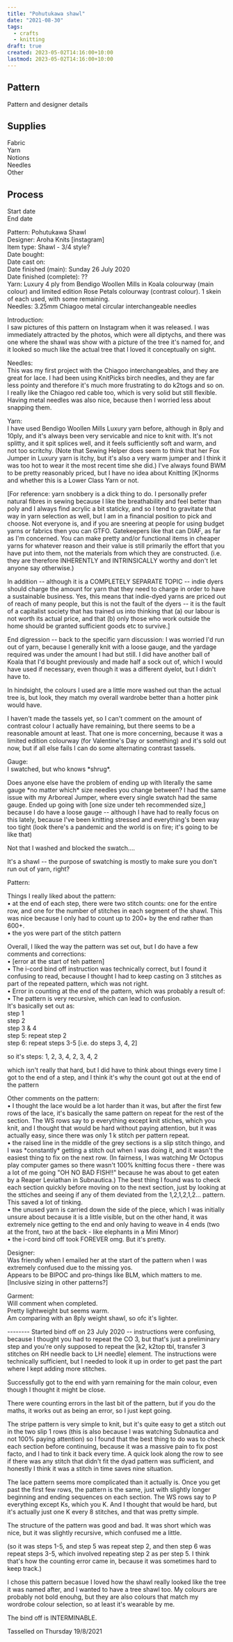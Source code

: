 ```yaml
---
title: "Pohutukawa shawl"
date: "2021-08-30"
tags:
  - crafts
  - knitting
draft: true
created: 2023-05-02T14:16:00+10:00
lastmod: 2023-05-02T14:16:00+10:00
---
```


## Pattern

Pattern and designer details

## Supplies

Fabric  
Yarn  
Notions  
Needles  
Other

## Process

Start date  
End date

Pattern: Pohutukawa Shawl  
Designer: Aroha Knits \[instagram\]  
Item type: Shawl - 3/4 style?  
Date bought:  
Date cast on:  
Date finished (main): Sunday 26 July 2020  
Date finished (complete): ??  
Yarn: Luxury 4 ply from Bendigo Woollen Mills in Koala colourway (main colour) and limited edition Rose Petals colourway (contrast colour). 1 skein of each used, with some remaining.  
Needles: 3.25mm Chiagoo metal circular interchangeable needles

Introduction:  
I saw pictures of this pattern on Instagram when it was released. I was immediately attracted by the photos, which were all diptychs, and there was one where the shawl was show with a picture of the tree it's named for, and it looked so much like the actual tree that I loved it conceptually on sight.

Needles:  
This was my first project with the Chiagoo interchangeables, and they are great for lace. I had been using KnitPicks birch needles, and they are far less pointy and therefore it's much more frustrating to do k2togs and so on. I really like the Chiagoo red cable too, which is very solid but still flexible. Having metal needles was also nice, because then I worried less about snapping them.

Yarn:  
I have used Bendigo Woollen Mills Luxury yarn before, although in 8ply and 10ply, and it's always been very servicable and nice to knit with. It's not splitty, and it spit splices well, and it feels sufficiently soft and warm, and not too scritchy. (Note that Sewing Helper does seem to think that her Fox Jumper in Luxury yarn is itchy, but it's also a very warm jumper and I think it was too hot to wear it the most recent time she did.) I've always found BWM to be pretty reasonably priced, but I have no idea about Knitting \[K\]norms and whether this is a Lower Class Yarn or not.

\[For reference: yarn snobbery is a dick thing to do. I personally prefer natural fibres in sewing because I like the breathability and feel better than poly and I always find acrylic a bit staticky, and so I tend to gravitate that way in yarn selection as well, but I am in a financial position to pick and choose. Not everyone is, and if you are sneering at people for using budget yarns or fabrics then you can GTFO. Gatekeepers like that can DIAF, as far as I'm concerned. You can make pretty and/or functional items in cheaper yarns for whatever reason and their value is still primarily the effort that you have put into them, not the materials from which they are constructed. (i.e. they are therefore INHERENTLY and INTRINSICALLY worthy and don't let anyone say otherwise.)

In addition -- although it is a COMPLETELY SEPARATE TOPIC -- indie dyers should charge the amount for yarn that they need to charge in order to have a sustainable business. Yes, this means that indie-dyed yarns are priced out of reach of many people, but this is not the fault of the dyers -- it is the fault of a capitalist society that has trained us into thinking that (a) our labour is not worth its actual price, and that (b) only those who work outside the home should be granted sufficient goods etc to survive.\]

End digression -- back to the specific yarn discussion: I was worried I'd run out of yarn, because I generally knit with a loose gauge, and the yardage required was under the amount I had but still. I did have another ball of Koala that I'd bought previously and made half a sock out of, which I would have used if necessary, even though it was a different dyelot, but I didn't have to.

In hindsight, the colours I used are a little more washed out than the actual tree is, but look, they match my overall wardrobe better than a hotter pink would have.

I haven't made the tassels yet, so I can't comment on the amount of contrast colour I actually have remaining, but there seems to be a reasonable amount at least. That one is more concerning, because it was a limited edition colourway (for Valentine's Day or something) and it's sold out now, but if all else fails I can do some alternating contrast tassels.

Gauge:  
I swatched, but who knows \*shrug\*.

Does anyone else have the problem of ending up with literally the same gauge \*no matter which\* size needles you change between? I had the same issue with my Arboreal Jumper, where every single swatch had the same gauge. Ended up going with \[one size under teh recommended size,\] because I do have a loose gauge -- although I have had to really focus on this lately, because I've been knitting stressed and everything's been way too tight (look there's a pandemic and the world is on fire; it's going to be like that)

Not that I washed and blocked the swatch....

It's a shawl -- the purpose of swatching is mostly to make sure you don't run out of yarn, right?

Pattern:

Things I really liked about the pattern:  
• at the end of each step, there were two stitch counts: one for the entire row, and one for the number of stitches in each segment of the shawl. This was nice because I only had to count up to 200+ by the end rather than 600+.  
• the yos were part of the stitch pattern

Overall, I liked the way the pattern was set out, but I do have a few comments and corrections:  
• \[error at the start of teh pattern\]  
• The i-cord bind off instruction was technically correct, but I found it confusing to read, because I thought I had to keep casting on 3 stitches as part of the repeated pattern, which was not right.  
• Error in counting at the end of the pattern, which was probably a result of:  
• The pattern is very recursive, which can lead to confusion.  
It's basically set out as:  
step 1  
step 2  
step 3 & 4  
step 5: repeat step 2  
step 6: repeat steps 3-5 \[i.e. do steps 3, 4, 2\]

so it's steps: 1, 2, 3, 4, 2, 3, 4, 2

which isn't really that hard, but I did have to think about things every time I got to the end of a step, and I think it's why the count got out at the end of the pattern

Other comments on the pattern:  
• I thought the lace would be a lot harder than it was, but after the first few rows of the lace, it's basically the same pattern on repeat for the rest of the section. The WS rows say to p everything except knit stiches, which you knit, and I thought that would be hard without paying attention, but it was actually easy, since there was only 1 k stitch per pattern repeat.  
• the raised line in the middle of the grey sections is a slip stitch thingo, and I was \*constantly\* getting a stitch out when I was doing it, and it wasn't the easiest thing to fix on the next row. (In fairness, I was watching Mr Octopus play computer games so there wasn't 100% knitting focus there - there was a lot of me going "OH NO BAD FISH!!" because he was about to get eaten by a Reaper Leviathan in Subnautica.) The best thing I found was to check each section quickly before moving on to the next section, just by looking at the sttiches and seeing if any of them deviated from the 1,2,1,2,1,2... pattern. This saved a lot of tinking.  
• the unused yarn is carried down the side of the piece, which I was initially unsure about because it is a little visible, but on the other hand, it was extremely nice getting to the end and only having to weave in 4 ends (two at the front, two at the back - like elephants in a Mini Minor)  
• the i-cord bind off took FOREVER omg. But it's pretty.

Designer:  
Was friendly when I emailed her at the start of the pattern when I was extremely confused due to the missing yos.  
Appears to be BIPOC and pro-things like BLM, which matters to me. \[Inclusive sizing in other patterns?\]

Garment:  
Will comment when completed.  
Pretty lightweight but seems warm.  
Am comparing with an 8ply weight shawl, so ofc it's lighter.

\--------
Started bind off on 23 July 2020 -- instructions were confusing, because I thought you had to repeat the CO 3, but that's just a preliminary step and you're only supposed to repeat the \[k2, k2top tbl, transfer 3 stitches on RH needle back to LH needle\] element. The instructions were technically sufficient, but I needed to look it up in order to get past the part where I kept adding more stitches.

Successfully got to the end with yarn remaining for the main colour, even though I thought it might be close.

There were counting errors in the last bit of the pattern, but if you do the maths, it works out as being an error, so I just kept going.

The stripe pattern is very simple to knit, but it's quite easy to get a stitch out in the two slip 1 rows (this is also because I was watching Subnautica and not 100% paying attention) so I found that the best thing to do was to check each section before continuing, because it was a massive pain to fix post facto, and I had to tink it back every time. A quick look along the row to see if there was any stitch that didn't fit the dyad pattern was sufficient, and honestly I think it was a stitch in time saves nine situation.

The lace pattern seems more complicated than it actually is. Once you get past the first few rows, the pattern is the same, just with slightly longer beginning and ending sequences on each section. The WS rows say to P everything except Ks, which you K. And I thought that would be hard, but it's actually just one K every 8 stitches, and that was pretty simple.

The structure of the pattern was good and bad. It was short which was nice, but it was slightly recursive, which confused me a little.

(so it was steps 1-5, and step 5 was repeat step 2, and then step 6 was repeat steps 3-5, which involved repeating step 2 as per step 5. I think that's how the counting error came in, because it was sometimes hard to keep track.)

I chose this pattern becasue I loved how the shawl really looked like the tree it was named after, and I wanted to have a tree shawl too. My colours are probably not bold enouhg, but they are also colours that match my wordrobe colour selection, so at least it's wearable by me.

The bind off is INTERMINABLE.

Tasselled on Thursday 19/8/2021
